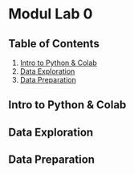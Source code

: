 # Modul Lab 0

## Table of Contents
1. [Intro to Python & Colab](#intro-to-python--colab)
2. [Data Exploration](#data-exploration)
3. [Data Preparation](#data-preparation)


## Intro to Python & Colab

## Data Exploration

## Data Preparation

